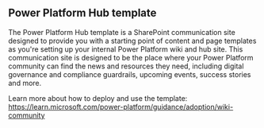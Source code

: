 ## Power Platform Hub template

The Power Platform Hub template is a SharePoint communication site designed to provide you with a starting point of content and page templates as you're setting up your internal Power Platform wiki and hub site. This communication site is designed to be the place where your Power Platform community can find the news and resources they need, including digital governance and compliance guardrails, upcoming events, success stories and more.

Learn more about how to deploy and use the template:
https://learn.microsoft.com/power-platform/guidance/adoption/wiki-community

